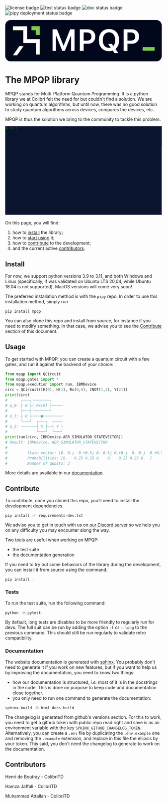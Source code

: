 ![license badge](https://img.shields.io/github/license/ColibrITD-SAS/mpqp)
![test status badge](https://img.shields.io/github/actions/workflow/status/ColibrITD-SAS/mpqp/mpqp_dev.yml?branch=dev&label=tests) 
![doc status badge](https://img.shields.io/github/actions/workflow/status/ColibrITD-SAS/mpqp/mpqp_prod.yml?label=doc)
![pipy deployment status badge](https://img.shields.io/github/actions/workflow/status/ColibrITD-SAS/mpqp/mpqp_tag.yml?label=pipy)

<svg xmlns="http://www.w3.org/2000/svg" width="613" height="162" viewBox="0 0 613 162" fill="none" nighteye="disabled">
<rect width="613" height="162" rx="22" fill="#02081B"/>
<path fill-rule="evenodd" clip-rule="evenodd" d="M135 25H103.152V40.0685H120.071V57.6891H135V25ZM85.7346 25H30V40.0685H70.8057V89.7945H120.071V135H135V74.726H85.7346V25Z" fill="white"/>
<path d="M55.4366 102H72L46.2676 138H30L55.4366 102Z" fill="white"/>
<path d="M135 58V25H103V40.3H119.889V58H135Z" fill="#80CB53"/>
<path d="M471.183 92.8074V80.776H492.18C497.579 80.776 501.744 79.407 504.674 76.6691C507.644 73.8926 509.128 69.9978 509.128 64.9847V64.869C509.128 59.8174 507.644 55.9226 504.674 53.1847C501.744 50.4468 497.579 49.0778 492.18 49.0778H471.183V36.9307H495.882C501.512 36.9307 506.448 38.0876 510.69 40.4013C514.97 42.715 518.306 45.9735 520.697 50.1768C523.088 54.3415 524.283 59.2197 524.283 64.8112V64.9269C524.283 70.4798 523.088 75.358 520.697 79.5612C518.306 83.726 514.97 86.9845 510.69 89.3368C506.448 91.6505 501.512 92.8074 495.882 92.8074H471.183ZM463.721 120.399V36.9307H478.645V120.399H463.721Z" fill="white"/>
<path d="M406.318 121.845C398.181 121.845 391.143 120.09 385.205 116.581C379.305 113.072 374.735 108.097 371.496 101.657C368.295 95.179 366.695 87.5244 366.695 78.6936V78.5779C366.695 69.7472 368.314 62.1118 371.554 55.6719C374.793 49.2321 379.363 44.2575 385.263 40.7484C391.201 37.2392 398.219 35.4846 406.318 35.4846C414.416 35.4846 421.415 37.2392 427.315 40.7484C433.253 44.2575 437.823 49.2321 441.024 55.6719C444.263 62.1118 445.882 69.7472 445.882 78.5779V78.6936C445.882 87.5244 444.263 95.179 441.024 101.657C437.823 108.097 433.273 113.072 427.372 116.581C421.472 120.09 414.454 121.845 406.318 121.845ZM406.318 108.946C411.369 108.946 415.707 107.712 419.332 105.244C422.957 102.737 425.753 99.228 427.72 94.7162C429.686 90.1659 430.67 84.825 430.67 78.6936V78.5779C430.67 72.408 429.667 67.0671 427.662 62.5553C425.695 58.005 422.88 54.5151 419.217 52.0857C415.592 49.6177 411.292 48.3837 406.318 48.3837C401.382 48.3837 397.082 49.6177 393.418 52.0857C389.755 54.5151 386.921 57.9857 384.915 62.4975C382.91 67.0092 381.908 72.3694 381.908 78.5779V78.6936C381.908 84.8636 382.891 90.2237 384.858 94.7741C386.863 99.2858 389.697 102.776 393.361 105.244C397.024 107.712 401.343 108.946 406.318 108.946ZM427.835 128.844L402.558 93.5015H417.366L442.585 128.844H427.835Z" fill="white"/>
<path d="M299.573 92.8074V80.776H320.571C325.969 80.776 330.134 79.407 333.065 76.6691C336.034 73.8926 337.519 69.9978 337.519 64.9847V64.869C337.519 59.8174 336.034 55.9226 333.065 53.1847C330.134 50.4468 325.969 49.0778 320.571 49.0778H299.573V36.9307H324.272C329.903 36.9307 334.839 38.0876 339.08 40.4013C343.361 42.715 346.696 45.9735 349.087 50.1768C351.478 54.3415 352.674 59.2197 352.674 64.8112V64.9269C352.674 70.4798 351.478 75.358 349.087 79.5612C346.696 83.726 343.361 86.9845 339.08 89.3368C334.839 91.6505 329.903 92.8074 324.272 92.8074H299.573ZM292.112 120.399V36.9307H307.035V120.399H292.112Z" fill="white"/>
<path d="M185.425 120.399V36.9307H202.663L228.229 100.732H228.634L254.201 36.9307H271.438V120.399H258.019V60.9935H251.135L266.348 39.2444L233.493 120.399H223.371L190.516 39.2444L205.728 60.9935H198.845V120.399H185.425Z" fill="white"/>
<rect x="538" y="106" width="47" height="14" fill="#80CB53"/>
<script xmlns="" id="bw-fido2-page-script"/><auto-scroll xmlns="http://www.w3.org/1999/xhtml"></auto-scroll></svg>

# The MPQP library

MPQP stands for Multi-Platform Quantum Programming. It is a python library we at
Colibri felt the need for but couldn't find a solution. We are working on
quantum algorithms, but until now, there was no good solution to study quantum
algorithms across devices, compares the devices, etc...

MPQP is thus the solution we bring to the community to tackle this problem.

![mpqp examples](resources/mpqp-usage.gif)

On this page, you will find:

1. how to [install](#install) the library;
2. how to [start using](#usage) it;
3. how to [contribute](#contribute) to the development;
4. and the current active [contributors](#contributors).

## Install

For now, we support python versions 3.9 to 3.11, and both Windows and Linux
(specifically, if was validated on Ubuntu LTS 20.04, while Ubuntu 18.04 is not
supported). MacOS versions will come very soon!

The preferred installation method is with the `pipy` repo. In order to use this
installation method, simply run

```
pip install mpqp
```

You can also clone this repo and install from source, for instance if you need
to modify something. In that case, we advise you to see the
[Contribute](#contribute) section of this document.

## Usage

To get started with MPQP, you can create a quantum circuit with a few gates, and
run it against the backend of your choice:

```py
from mpqp import QCircuit
from mpqp.gates import *
from mpqp.execution import run, IBMDevice
circ = QCircuit([H(0), H(1), Rx(0,0), CNOT(1,2), Y(2)])
print(circ)
#      ┌───┐┌───────┐
# q_0: ┤ H ├┤ Rx(0) ├─────
#      ├───┤└───────┘
# q_1: ┤ H ├────■─────────
#      └───┘  ┌─┴─┐  ┌───┐
# q_2: ───────┤ X ├──┤ Y ├
#             └───┘  └───┘
print(run(circ, IBMDevice.AER_SIMULATOR_STATEVECTOR))
# Result: IBMDevice, AER_SIMULATOR_STATEVECTOR
#
#         State vector: [0.-0.j  0.+0.5j 0.-0.5j 0.+0.j  0.-0.j  0.+0.5j 0.-0.5j 0.+0.j ]
#         Probabilities: [0.   0.25 0.25 0.   0.   0.25 0.25 0.  ]
#         Number of qubits: 3
```

More details are available in our [documentation](https://mpqpdoc.colibri-quantum.com).

## Contribute

To contribute, once you cloned this repo, you'll need to install the development
dependencies.

```
pip install -r requirements-dev.txt
```

We advise you to get in touch with us on
[our Discord server](https://discord.gg/yyukutWbzf) so we help you on any
difficulty you may encounter along the way.

Two tools are useful when working on MPQP:

- the test suite
- the documentation generation

If you need to try out some behaviors of the library during the development, you
can install it from source using the command.

```
pip install .
```

### Tests

To run the test suite, run the following command:

```sh
python -m pytest
```

By default, long tests are disables to be more friendly to regularly run for
devs. The full suit can be run by adding the option `-l` or `--long` to the
previous command. This should still be run regularly to validate retro
compatibility.

<!-- 3M-TODO: add doctest for doc testing and tox for multiversions testing -->

### Documentation

The website documentation is generated with
[sphinx](https://www.sphinx-doc.org/en/master/index.html). You probably don't
need to generate it if you work on new features, but if you want to help us by
improving the documentation, you need to know two things:

- how our documentation is structured, _i.e._ most of it is in the docstrings in
  the code. This is done on purpose to keep code and documentation close
  together.
- you only need to run one command to generate the documentation:

```
sphinx-build -b html docs build
```

The changelog is generated from github's versions section. For this to work, you
need to get a github token with public repo read right and save is as an
environment variable with the key `SPHINX_GITHUB_CHANGELOG_TOKEN`.
Alternatively, you can create a `.env` file by duplicating the `.env.example`
one and removing the `.example` extension, and replace in this file the ellipsis
by your token. This said, you don't need the changelog to generate to work on
the documentation.

## Contributors

Henri de Boutray - ColibriTD

Hamza Jaffali - ColibriTD

Muhammad Attallah - ColibriTD
